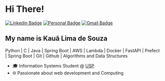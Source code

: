 <h1>Hi There!</h1>

[![Linkedin Badge](https://img.shields.io/badge/-LinkedIn-6633cc?style=flat-square&logo=Linkedin&logoColor=white&link=https://www.linkedin.com/in/fernanda-kipper-5958a61a9/)](https://www.linkedin.com/in/kaualimadesouza)
[![Personal Badge](https://img.shields.io/badge/-Website-6633cc?style=flat-square&logo=Me&logoColor=white&link=https://www.fernandakipper.com/)](https://www.kaualimadesouza.com/)
[![Gmail Badge](https://img.shields.io/badge/-kaualimadesouza15@gmail.com-6633cc?style=flat-square&logo=Gmail&logoColor=white&link=mailto:kaualimadesouza15@gmail.com)](mailto:kaualimadesouza15@gmail.com)

## My name is Kauã Lima de Souza
Python | C | Java | Spring Boot | AWS | Lambda | Docker | FastAPI | Prefect | Spring Boot | Git | Github | Algorithms and Data Structures
- 🎓 Information Systems Student @ [USP](https://uspdigital.usp.br/jupiterweb/listarGradeCurricular?codcg=86&codcur=86200&codhab=204&tipo=N)
- 🌐 Passionate about web development and Computing

